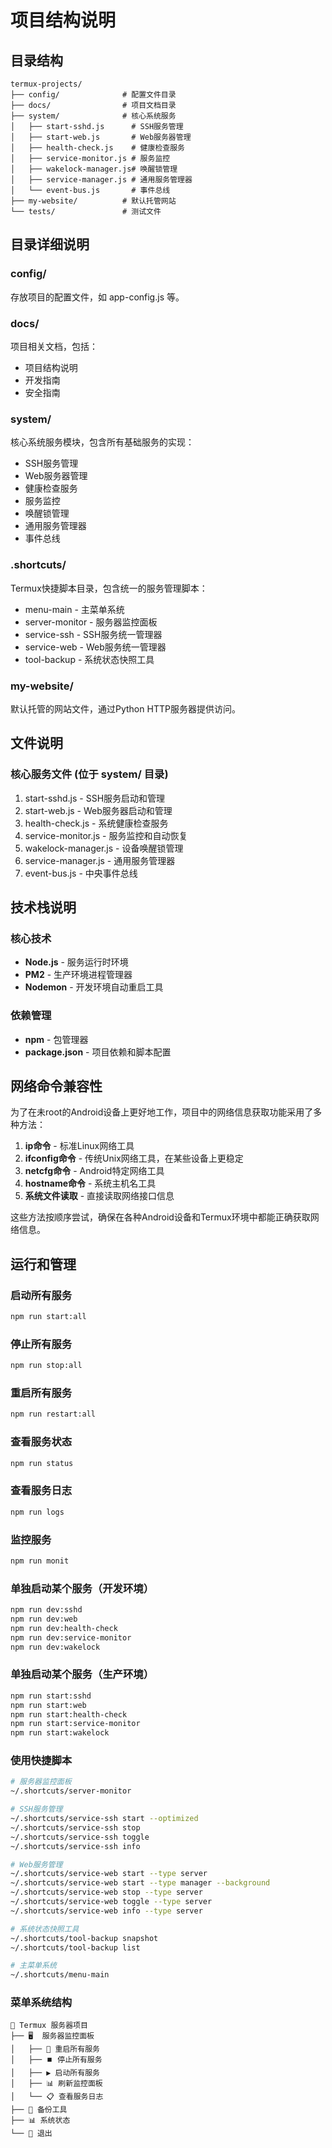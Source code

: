 # 项目结构说明

## 目录结构

```
termux-projects/
├── config/              # 配置文件目录
├── docs/                # 项目文档目录
├── system/              # 核心系统服务
│   ├── start-sshd.js      # SSH服务管理
│   ├── start-web.js       # Web服务器管理
│   ├── health-check.js    # 健康检查服务
│   ├── service-monitor.js # 服务监控
│   ├── wakelock-manager.js# 唤醒锁管理
│   ├── service-manager.js # 通用服务管理器
│   └── event-bus.js       # 事件总线
├── my-website/          # 默认托管网站
└── tests/               # 测试文件
```

## 目录详细说明

### config/
存放项目的配置文件，如 app-config.js 等。

### docs/
项目相关文档，包括：
- 项目结构说明
- 开发指南
- 安全指南

### system/
核心系统服务模块，包含所有基础服务的实现：
- SSH服务管理
- Web服务器管理
- 健康检查服务
- 服务监控
- 唤醒锁管理
- 通用服务管理器
- 事件总线

### .shortcuts/
Termux快捷脚本目录，包含统一的服务管理脚本：
- menu-main - 主菜单系统
- server-monitor - 服务器监控面板
- service-ssh - SSH服务统一管理器
- service-web - Web服务统一管理器
- tool-backup - 系统状态快照工具

### my-website/
默认托管的网站文件，通过Python HTTP服务器提供访问。

## 文件说明

### 核心服务文件 (位于 system/ 目录)

1. start-sshd.js - SSH服务启动和管理
2. start-web.js - Web服务器启动和管理
3. health-check.js - 系统健康检查服务
4. service-monitor.js - 服务监控和自动恢复
5. wakelock-manager.js - 设备唤醒锁管理
6. service-manager.js - 通用服务管理器
7. event-bus.js - 中央事件总线

## 技术栈说明

### 核心技术
- **Node.js** - 服务运行时环境
- **PM2** - 生产环境进程管理器
- **Nodemon** - 开发环境自动重启工具

### 依赖管理
- **npm** - 包管理器
- **package.json** - 项目依赖和脚本配置

## 网络命令兼容性

为了在未root的Android设备上更好地工作，项目中的网络信息获取功能采用了多种方法：

1. **ip命令** - 标准Linux网络工具
2. **ifconfig命令** - 传统Unix网络工具，在某些设备上更稳定
3. **netcfg命令** - Android特定网络工具
4. **hostname命令** - 系统主机名工具
5. **系统文件读取** - 直接读取网络接口信息

这些方法按顺序尝试，确保在各种Android设备和Termux环境中都能正确获取网络信息。

## 运行和管理

### 启动所有服务
```bash
npm run start:all
```

### 停止所有服务
```bash
npm run stop:all
```

### 重启所有服务
```bash
npm run restart:all
```

### 查看服务状态
```bash
npm run status
```

### 查看服务日志
```bash
npm run logs
```

### 监控服务
```bash
npm run monit
```

### 单独启动某个服务（开发环境）
```bash
npm run dev:sshd
npm run dev:web
npm run dev:health-check
npm run dev:service-monitor
npm run dev:wakelock
```

### 单独启动某个服务（生产环境）
```bash
npm run start:sshd
npm run start:web
npm run start:health-check
npm run start:service-monitor
npm run start:wakelock
```

### 使用快捷脚本
```bash
# 服务器监控面板
~/.shortcuts/server-monitor

# SSH服务管理
~/.shortcuts/service-ssh start --optimized
~/.shortcuts/service-ssh stop
~/.shortcuts/service-ssh toggle
~/.shortcuts/service-ssh info

# Web服务管理
~/.shortcuts/service-web start --type server
~/.shortcuts/service-web start --type manager --background
~/.shortcuts/service-web stop --type server
~/.shortcuts/service-web toggle --type server
~/.shortcuts/service-web info --type server

# 系统状态快照工具
~/.shortcuts/tool-backup snapshot
~/.shortcuts/tool-backup list

# 主菜单系统
~/.shortcuts/menu-main
```

### 菜单系统结构
```
🚀 Termux 服务器项目
├── 🖥️  服务器监控面板
│   ├── 🔄 重启所有服务
│   ├── ⏹️ 停止所有服务
│   ├── ▶️ 启动所有服务
│   ├── 📊 刷新监控面板
│   └── 📋 查看服务日志
├── 💾 备份工具
├── 📊 系统状态
└── 🚪 退出
```